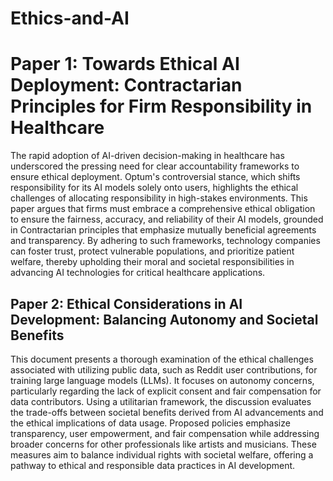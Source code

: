 # Ethics-and-AI

# Paper 1: Towards Ethical AI Deployment: Contractarian Principles for Firm Responsibility in Healthcare
The rapid adoption of AI-driven decision-making in healthcare has underscored the pressing need for clear accountability frameworks to ensure ethical deployment. Optum's controversial stance, which shifts responsibility for its AI models solely onto users, highlights the ethical challenges of allocating responsibility in high-stakes environments. This paper argues that firms must embrace a comprehensive ethical obligation to ensure the fairness, accuracy, and reliability of their AI models, grounded in Contractarian principles that emphasize mutually beneficial agreements and transparency. By adhering to such frameworks, technology companies can foster trust, protect vulnerable populations, and prioritize patient welfare, thereby upholding their moral and societal responsibilities in advancing AI technologies for critical healthcare applications.

## Paper 2: Ethical Considerations in AI Development: Balancing Autonomy and Societal Benefits
This document presents a thorough examination of the ethical challenges associated with utilizing public data, such as Reddit user contributions, for training large language models (LLMs). It focuses on autonomy concerns, particularly regarding the lack of explicit consent and fair compensation for data contributors. Using a utilitarian framework, the discussion evaluates the trade-offs between societal benefits derived from AI advancements and the ethical implications of data usage. Proposed policies emphasize transparency, user empowerment, and fair compensation while addressing broader concerns for other professionals like artists and musicians. These measures aim to balance individual rights with societal welfare, offering a pathway to ethical and responsible data practices in AI development.

